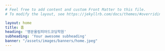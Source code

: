 ```yaml
---
# Feel free to add content and custom Front Matter to this file.
# To modify the layout, see https://jekyllrb.com/docs/themes/#overriding-theme-defaults

layout: home
title: 홈
heading: '명문올림피아드코딩학원'
subheading: 'Your awesome subheading'
banner: "/assets/images/banners/home.jpeg"
---
```

